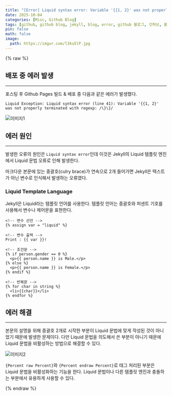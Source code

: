```yaml
---
title: "[Error] Liquid syntax error: Variable '{{1, 2}' was not properly terminated with regexp"
date: 2025-10-04
categories: [Misc, Github Blog]
tags: [github, github blog, jekyll, blog, error, github 블로그, 깃허브, 블로그]
pin: false
math: false
image:
  path: https://imgur.com/l3ku5lP.jpg
---
```


{% raw %}

## 배포 중 에러 발생

---

포스팅 후 Github Pages 빌드 & 배포 중 다음과 같은 에러가 발생했다.

```text
Liquid Exception: Liquid syntax error (line 41): Variable '{{1, 2}' was not properly terminated with regexp: /\}\}/
```

![이미지1](https://imgur.com/fJPD83H.png)

## 에러 원인

---

발생한 오류의 원인은 `Liquid syntax error`인데 이것은 Jekyll의 Liquid 템플릿 엔진에서 Liquid 문법 오류로 인해 발생한다.  

마크다운 본문에 있는 중괄호(culry brace)가 연속으로 2개 들어가면 Jekyll은 텍스트가 아닌 변수로 인식해서 발생하는 오류였다.

### Liquid Template Language

Jekyll은 Liquid라는 템플릿 언어를 사용한다. 템플릿 언어는 중괄호와 퍼센트 기호를 사용해서 변수나 제어문을 표현한다.

```liquid
<!-- 변수 선언 -->
{% assign var = "liquid" %}

<!-- 변수 출력 -->
Print : {{ var }}!

<!-- 조건문 -->
{% if person.gender == 0 %}
  <p>{{ person.name }} is Male.</p>
{% else %}
  <p>{{ person.name }} is Female.</p>
{% endif %}

<!-- 반복문 -->
{% for char in string %}
  <li>{{char}}</li>
{% endfor %}
```

## 에러 해결

---

본문의 설명을 위해 중괄호 2개로 시작한 부분이 Liquid 문법에 맞게 작성된 것이 아니었기 때문에 발생한 문제이다. 다만 Liquid 문법을 의도해서 쓴 부분이 아니기 때문에 Liquid 문법을 비활성하는 방법으로 해결할 수 있다.

![이미지2](https://imgur.com/CiRlCwT.png)

`{Percent raw Percent}`와 `{Percent endraw Percent}`로 태그 처리된 부분은 Liquid 문법을 비활성화하는 기능을 한다. Liquid 문법이나 다른 템플릿 엔진과 충돌하는 부분에서 유용하게 사용할 수 있다.

{% endraw %}
